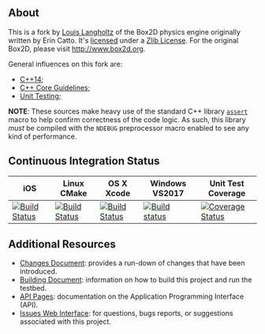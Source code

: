 ## About

This is a fork by [Louis Langholtz](https://github.com/louis-langholtz)
of the Box2D physics engine originally written by Erin Catto. It's
[licensed](https://github.com/louis-langholtz/Box2D/blob/dev/LICENSE.txt) under
a [Zlib License](https://opensource.org/licenses/Zlib). For the original Box2D, please visit http://www.box2d.org.

General influences on this fork are:
- [C++14](https://en.wikipedia.org/wiki/C%2B%2B14);
- [C++ Core Guidelines](https://github.com/isocpp/CppCoreGuidelines/blob/master/CppCoreGuidelines.md);
- [Unit Testing](https://en.wikipedia.org/wiki/Unit_testing);

**NOTE**: These sources make heavy use of the standard C++ library
[`assert`](http://en.cppreference.com/w/cpp/error/assert) macro to help confirm
correctness of the code logic. As such, this library *must* be compiled with
the `NDEBUG` preprocessor macro enabled to see any kind of performance.

## Continuous Integration Status

|iOS|Linux CMake|OS X Xcode|Windows VS2017|Unit Test Coverage|
|---|-----------|----------|--------------|------------------|
|[![Build Status](https://travis-ci.org/louis-langholtz/Box2D.svg?branch=iosfoo)](https://travis-ci.org/louis-langholtz/Box2D)|[![Build Status](https://travis-ci.org/louis-langholtz/Box2D.svg?branch=dev)](https://travis-ci.org/louis-langholtz/Box2D)|[![Build Status](https://travis-ci.org/louis-langholtz/Box2D.svg?branch=macosxfoo)](https://travis-ci.org/louis-langholtz/Box2D)|[![Build status](https://ci.appveyor.com/api/projects/status/q4q1y1g6ckqqpiev/branch/dev?svg=true)](https://ci.appveyor.com/project/louis-langholtz/box2d/branch/dev)|[![Coverage Status](https://coveralls.io/repos/github/louis-langholtz/Box2D/badge.svg?branch=dev)](https://coveralls.io/github/louis-langholtz/Box2D?branch=dev)|

## Additional Resources

- [Changes Document](https://github.com/louis-langholtz/Box2D/blob/dev/Changes.md):
  provides a run-down of changes that have been introduced.
- [Building Document](https://github.com/louis-langholtz/Box2D/blob/dev/INSTALL.md):
  information on how to build this project and run the testbed.
- [API Pages](http://louis-langholtz.github.io/Box2D/API/index.html): documentation on the Application Programming Interface (API).
- [Issues Web Interface](https://github.com/louis-langholtz/Box2D/issues):
  for questions, bugs reports, or suggestions associated with this project.
